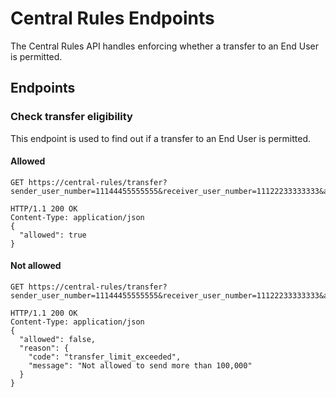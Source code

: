# Central Rules Endpoints

The Central Rules API handles enforcing whether a transfer to an End User is permitted.

## Endpoints

### Check transfer eligibility

This endpoint is used to find out if a transfer to an End User is permitted.

#### Allowed
``` http
GET https://central-rules/transfer?sender_user_number=11144455555555&receiver_user_number=11122233333333&amount=125
```

``` http
HTTP/1.1 200 OK
Content-Type: application/json
{
  "allowed": true
}
```

#### Not allowed
``` http
GET https://central-rules/transfer?sender_user_number=11144455555555&receiver_user_number=11122233333333&amount=100001
```

``` http
HTTP/1.1 200 OK
Content-Type: application/json
{
  "allowed": false,
  "reason": {
  	"code": "transfer_limit_exceeded",
  	"message": "Not allowed to send more than 100,000"
  }
}
